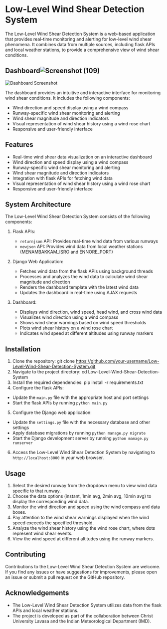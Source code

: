 # Low-Level Wind Shear Detection System

The Low-Level Wind Shear Detection System is a web-based application that provides real-time monitoring and alerting for low-level wind shear phenomena. It combines data from multiple sources, including flask APIs and local weather stations, to provide a comprehensive view of wind shear conditions.
## Dashboard![Screenshot (109)](https://github.com/bikashparamanik/Low-Level-Wind-Shear-Detection-System/assets/118504748/68526cd7-1ebd-432e-ae5c-61cd35d597e9)


![Dashboard Screenshot](images/)

The dashboard provides an intuitive and interactive interface for monitoring wind shear conditions. It includes the following components:

- Wind direction and speed display using a wind compass
- Runway-specific wind shear monitoring and alerting
- Wind shear magnitude and direction indicators
- Visual representation of wind shear history using a wind rose chart
- Responsive and user-friendly interface

## Features

- Real-time wind shear data visualization on an interactive dashboard
- Wind direction and speed display using a wind compass
- Runway-specific wind shear monitoring and alerting
- Wind shear magnitude and direction indicators
- Integration with flask APIs for fetching wind data
- Visual representation of wind shear history using a wind rose chart
- Responsive and user-friendly interface

## System Architecture

The Low-Level Wind Shear Detection System consists of the following components:

1. Flask APIs:
   - `returnjson` API: Provides real-time wind data from various runways
   - `newjson` API: Provides wind data from local weather stations (MENAMBAKKAM_ISRO and ENNORE_PORT)

2. Django Web Application:
   - Fetches wind data from the flask APIs using background threads
   - Processes and analyzes the wind data to calculate wind shear magnitude and direction
   - Renders the dashboard template with the latest wind data
   - Updates the dashboard in real-time using AJAX requests

3. Dashboard:
   - Displays wind direction, wind speed, head wind, and cross wind data
   - Visualizes wind direction using a wind compass
   - Shows wind shear warnings based on wind speed thresholds
   - Plots wind shear history on a wind rose chart
   - Indicates wind speed at different altitudes using runway markers

## Installation

1. Clone the repository:
git clone https://github.com/your-username/Low-Level-Wind-Shear-Detection-System.git
2. Navigate to the project directory:
cd Low-Level-Wind-Shear-Detection-System
3. Install the required dependencies:
pip install -r requirements.txt
4. Configure the flask APIs:
- Update the `main.py` file with the appropriate host and port settings
- Start the flask APIs by running `python main.py`

5. Configure the Django web application:
- Update the `settings.py` file with the necessary database and other settings
- Apply database migrations by running `python manage.py migrate`
- Start the Django development server by running `python manage.py runserver`

6. Access the Low-Level Wind Shear Detection System by navigating to `http://localhost:8000` in your web browser.

## Usage

1. Select the desired runway from the dropdown menu to view wind data specific to that runway.
2. Choose the data options (instant, 1min avg, 2min avg, 10min avg) to display the corresponding wind data.
3. Monitor the wind direction and speed using the wind compass and data boxes.
4. Pay attention to the wind shear warnings displayed when the wind speed exceeds the specified threshold.
5. Analyze the wind shear history using the wind rose chart, where dots represent wind shear events.
6. View the wind speed at different altitudes using the runway markers.

## Contributing

Contributions to the Low-Level Wind Shear Detection System are welcome. If you find any issues or have suggestions for improvements, please open an issue or submit a pull request on the GitHub repository.

## Acknowledgements

- The Low-Level Wind Shear Detection System utilizes data from the flask APIs and local weather stations.
- The project is developed as part of the collaboration between Christ University Lavasa and the Indian Meteorological Department (IMD).
